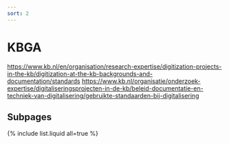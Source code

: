 ```yaml
---
sort: 2
---
```

# KBGA

https://www.kb.nl/en/organisation/research-expertise/digitization-projects-in-the-kb/digitization-at-the-kb-backgrounds-and-documentation/standards https://www.kb.nl/organisatie/onderzoek-expertise/digitaliseringsprojecten-in-de-kb/beleid-documentatie-en-techniek-van-digitalisering/gebruikte-standaarden-bij-digitalisering

## Subpages
{% include list.liquid all=true %}
